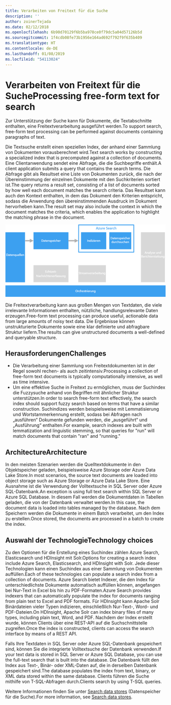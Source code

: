 ```yaml
---
title: Verarbeiten von Freitext für die Suche
description: ''
author: zoinerTejada
ms.date: 02/12/2018
ms.openlocfilehash: 6b90d70129f6b5ba978ce0f79dc5a04d57126b5d
ms.sourcegitcommit: 1f4cdb08fe73b1956e164ad692f792f9f635b409
ms.translationtype: HT
ms.contentlocale: de-DE
ms.lasthandoff: 01/08/2019
ms.locfileid: "54113024"
---
```

# <a name="processing-free-form-text-for-search"></a><span data-ttu-id="483d7-102">Verarbeiten von Freitext für die Suche</span><span class="sxs-lookup"><span data-stu-id="483d7-102">Processing free-form text for search</span></span>

<span data-ttu-id="483d7-103">Zur Unterstützung der Suche kann für Dokumente, die Textabschnitte enthalten, eine Freitextverarbeitung ausgeführt werden.</span><span class="sxs-lookup"><span data-stu-id="483d7-103">To support search, free-form text processing can be performed against documents containing paragraphs of text.</span></span>

<span data-ttu-id="483d7-104">Die Textsuche erstellt einen speziellen Index, der anhand einer Sammlung von Dokumenten vorausberechnet wird.</span><span class="sxs-lookup"><span data-stu-id="483d7-104">Text search works by constructing a specialized index that is precomputed against a collection of documents.</span></span> <span data-ttu-id="483d7-105">Eine Clientanwendung sendet eine Abfrage, die die Suchbegriffe enthält.</span><span class="sxs-lookup"><span data-stu-id="483d7-105">A client application submits a query that contains the search terms.</span></span> <span data-ttu-id="483d7-106">Die Abfrage gibt als Resultset eine Liste von Dokumenten zurück, die nach der Übereinstimmung der einzelnen Dokumente mit den Suchkriterien sortiert ist.</span><span class="sxs-lookup"><span data-stu-id="483d7-106">The query returns a result set, consisting of a list of documents sorted by how well each document matches the search criteria.</span></span> <span data-ttu-id="483d7-107">Das Resultset kann auch den Kontext enthalten, in dem das Dokument den Kriterien entspricht, sodass die Anwendung den übereinstimmenden Ausdruck im Dokument hervorheben kann.</span><span class="sxs-lookup"><span data-stu-id="483d7-107">The result set may also include the context in which the document matches the criteria, which enables the application to highlight the matching phrase in the document.</span></span>

![Diagramm einer Suchpipeline](./images/search-pipeline.png)

<span data-ttu-id="483d7-109">Die Freitextverarbeitung kann aus großen Mengen von Textdaten, die viele irrelevante Informationen enthalten, nützliche, handlungsrelevante Daten erzeugen.</span><span class="sxs-lookup"><span data-stu-id="483d7-109">Free-form text processing can produce useful, actionable data from large amounts of noisy text data.</span></span> <span data-ttu-id="483d7-110">Die Ergebnisse können unstrukturierte Dokumente sowie eine klar definierte und abfragbare Struktur liefern.</span><span class="sxs-lookup"><span data-stu-id="483d7-110">The results can give unstructured documents a well-defined and queryable structure.</span></span>

## <a name="challenges"></a><span data-ttu-id="483d7-111">Herausforderungen</span><span class="sxs-lookup"><span data-stu-id="483d7-111">Challenges</span></span>

- <span data-ttu-id="483d7-112">Die Verarbeitung einer Sammlung von Freitextdokumenten ist in der Regel sowohl rechen- als auch zeitintensiv.</span><span class="sxs-lookup"><span data-stu-id="483d7-112">Processing a collection of free-form text documents is typically computationally intensive, as well as time intensive.</span></span>
- <span data-ttu-id="483d7-113">Um eine effektive Suche in Freitext zu ermöglichen, muss der Suchindex die Fuzzysuche anhand von Begriffen mit ähnlicher Struktur unterstützen.</span><span class="sxs-lookup"><span data-stu-id="483d7-113">In order to search free-form text effectively, the search index should support fuzzy search based on terms that have a similar construction.</span></span> <span data-ttu-id="483d7-114">Suchindizes werden beispielsweise mit Lemmatisierung und Wortstammerkennung erstellt, sodass bei Abfragen nach „ausführen“ Dokumente gefunden werden, die „ausgeführt“ und „Ausführung“ enthalten.</span><span class="sxs-lookup"><span data-stu-id="483d7-114">For example, search indexes are built with lemmatization and linguistic stemming, so that queries for "run" will match documents that contain "ran" and "running."</span></span>

## <a name="architecture"></a><span data-ttu-id="483d7-115">Architecture</span><span class="sxs-lookup"><span data-stu-id="483d7-115">Architecture</span></span>

<span data-ttu-id="483d7-116">In den meisten Szenarien werden die Quelltextdokumente in den Objektspeicher geladen, beispielsweise Azure Storage oder Azure Data Lake Store.</span><span class="sxs-lookup"><span data-stu-id="483d7-116">In most scenarios, the source text documents are loaded into object storage such as Azure Storage or Azure Data Lake Store.</span></span> <span data-ttu-id="483d7-117">Eine Ausnahme ist die Verwendung der Volltextsuche in SQL Server oder Azure SQL-Datenbank.</span><span class="sxs-lookup"><span data-stu-id="483d7-117">An exception is using full text search within SQL Server or Azure SQL Database.</span></span> <span data-ttu-id="483d7-118">In diesem Fall werden die Dokumentdaten in Tabellen geladen, die von der Datenbank verwaltet werden.</span><span class="sxs-lookup"><span data-stu-id="483d7-118">In this case, the document data is loaded into tables managed by the database.</span></span> <span data-ttu-id="483d7-119">Nach dem Speichern werden die Dokumente in einem Batch verarbeitet, um den Index zu erstellen.</span><span class="sxs-lookup"><span data-stu-id="483d7-119">Once stored, the documents are processed in a batch to create the index.</span></span>

## <a name="technology-choices"></a><span data-ttu-id="483d7-120">Auswahl der Technologie</span><span class="sxs-lookup"><span data-stu-id="483d7-120">Technology choices</span></span>

<span data-ttu-id="483d7-121">Zu den Optionen für die Erstellung eines Suchindex zählen Azure Search, Elasticsearch und HDInsight mit Solr.</span><span class="sxs-lookup"><span data-stu-id="483d7-121">Options for creating a search index include Azure Search, Elasticsearch, and HDInsight with Solr.</span></span> <span data-ttu-id="483d7-122">Jede dieser Technologien kann einen Suchindex aus einer Sammlung von Dokumenten auffüllen.</span><span class="sxs-lookup"><span data-stu-id="483d7-122">Each of these technologies can populate a search index from a collection of documents.</span></span> <span data-ttu-id="483d7-123">Azure Search bietet Indexer, die den Index für unterschiedlichste Dokumente automatisch auffüllen können, angefangen bei Nur-Text in Excel bis hin zu PDF-Formaten.</span><span class="sxs-lookup"><span data-stu-id="483d7-123">Azure Search provides indexers that can automatically populate the index for documents ranging from plain text to Excel and PDF formats.</span></span> <span data-ttu-id="483d7-124">Für HDInsight kann Apache Solr Binärdateien vieler Typen indizieren, einschließlich Nur-Text-, Word- und PDF-Dateien.</span><span class="sxs-lookup"><span data-stu-id="483d7-124">On HDInsight, Apache Solr can index binary files of many types, including plain text, Word, and PDF.</span></span> <span data-ttu-id="483d7-125">Nachdem der Index erstellt wurde, können Clients über eine REST-API auf die Suchschnittstelle zugreifen.</span><span class="sxs-lookup"><span data-stu-id="483d7-125">Once the index is constructed, clients can access the search interface by means of a REST API.</span></span>

<span data-ttu-id="483d7-126">Falls Ihre Textdaten in SQL Server oder Azure SQL-Datenbank gespeichert sind, können Sie die integrierte Volltextsuche der Datenbank verwenden.</span><span class="sxs-lookup"><span data-stu-id="483d7-126">If your text data is stored in SQL Server or Azure SQL Database, you can use the full-text search that is built into the database.</span></span> <span data-ttu-id="483d7-127">Die Datenbank füllt den Index aus Text-, Binär- oder XML-Daten auf, die in derselben Datenbank gespeichert sind.</span><span class="sxs-lookup"><span data-stu-id="483d7-127">The database populates the index from text, binary, or XML data stored within the same database.</span></span> <span data-ttu-id="483d7-128">Clients führen die Suche mithilfe von T-SQL-Abfragen durch.</span><span class="sxs-lookup"><span data-stu-id="483d7-128">Clients search by using T-SQL queries.</span></span>

<span data-ttu-id="483d7-129">Weitere Informationen finden Sie unter [Search data stores](../technology-choices/search-options.md) (Datenspeicher für die Suche).</span><span class="sxs-lookup"><span data-stu-id="483d7-129">For more information, see [Search data stores](../technology-choices/search-options.md).</span></span>
